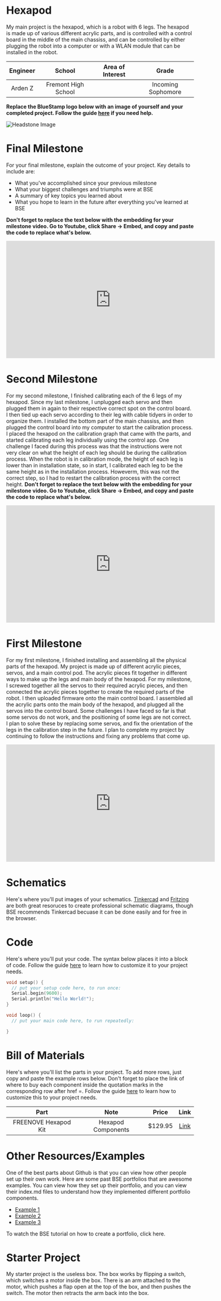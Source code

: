 # Hexapod
My main project is the hexapod, which is a robot with 6 legs. The hexapod is made up of various different acrylic parts, and is controlled with a control board in the middle of the main chassiss, and can be controlled by either plugging the robot into a computer or with a WLAN module that can be installed in the robot. 

| **Engineer** | **School** | **Area of Interest** | **Grade** |
|:--:|:--:|:--:|:--:|
| Arden Z | Fremont High School |  | Incoming Sophomore

**Replace the BlueStamp logo below with an image of yourself and your completed project. Follow the guide [here](https://tomcam.github.io/least-github-pages/adding-images-github-pages-site.html) if you need help.**

![Headstone Image](logo.svg)
  
# Final Milestone
For your final milestone, explain the outcome of your project. Key details to include are:
- What you've accomplished since your previous milestone
- What your biggest challenges and triumphs were at BSE
- A summary of key topics you learned about
- What you hope to learn in the future after everything you've learned at BSE

**Don't forget to replace the text below with the embedding for your milestone video. Go to Youtube, click Share -> Embed, and copy and paste the code to replace what's below.**

<iframe width="560" height="315" src="https://www.youtube.com/embed/F7M7imOVGug" title="YouTube video player" frameborder="0" allow="accelerometer; autoplay; clipboard-write; encrypted-media; gyroscope; picture-in-picture; web-share" allowfullscreen></iframe>

# Second Milestone
For my second milestone, I finished calibrating each of the 6 legs of my hexapod. Since my last milestone, I unplugged each servo and then plugged them in again to their respective correct spot on the control board. I then tied up each servo according to their leg with cable tidyers in order to organize them. I installed the bottom part of the main chassiss, and then plugged the control board into my computer to start the calibration process. I placed the hexapod on the calibration graph that came with the parts, and started calibrating each leg individually using the control app. One challenge I faced during this process was that the instructions were not very clear on what the height of each leg should be during the calibration process. When the robot is in calibration mode, the height of each leg is lower than in installation state, so in start, I calibrated each leg to be the same height as in the installation process. Howeverm, this was not the correct step, so I had to restart the calibration process with the correct height. 
**Don't forget to replace the text below with the embedding for your milestone video. Go to Youtube, click Share -> Embed, and copy and paste the code to replace what's below.**

<iframe width="560" height="315" src="https://www.youtube.com/embed/y3VAmNlER5Y" title="YouTube video player" frameborder="0" allow="accelerometer; autoplay; clipboard-write; encrypted-media; gyroscope; picture-in-picture; web-share" allowfullscreen></iframe>

# First Milestone
For my first milestone, I finished installing and assembling all the physical parts of the hexapod. My project is made up of different acrylic pieces, servos, and a main control pod. The acrylic pieces fit together in different ways to make up the legs and main body of the hexapod. For my milestone, I screwed together all the servos to their required acrylic pieces, and then connected the acrylic pieces together to create the required parts of the robot. I then uploaded firmware onto the main control board. I assembled all the acrylic parts onto the main body of the hexapod, and plugged all the servos into the control board. Some challenges I have faced so far is that some servos do not work, and the positioning of some legs are not correct. I plan to solve these by replacing some servos, and fix the orientation of the legs in the calibration step in the future. I plan to complete my project by continuing to follow the instructions and fixing any problems that come up. 

<iframe width="560" height="315" src="https://www.youtube.com/embed/kaPv2Ap6h-M" title="YouTube video player" frameborder="0" allow="accelerometer; autoplay; clipboard-write; encrypted-media; gyroscope; picture-in-picture; web-share" allowfullscreen></iframe>

# Schematics 
Here's where you'll put images of your schematics. [Tinkercad](https://www.tinkercad.com/blog/official-guide-to-tinkercad-circuits) and [Fritzing](https://fritzing.org/learning/) are both great resoruces to create professional schematic diagrams, though BSE recommends Tinkercad becuase it can be done easily and for free in the browser. 

# Code
Here's where you'll put your code. The syntax below places it into a block of code. Follow the guide [here]([url](https://www.markdownguide.org/extended-syntax/)) to learn how to customize it to your project needs. 

```c++
void setup() {
  // put your setup code here, to run once:
  Serial.begin(9600);
  Serial.println("Hello World!");
}

void loop() {
  // put your main code here, to run repeatedly:

}
```

# Bill of Materials
Here's where you'll list the parts in your project. To add more rows, just copy and paste the example rows below.
Don't forget to place the link of where to buy each component inside the quotation marks in the corresponding row after href =. Follow the guide [here]([url](https://www.markdownguide.org/extended-syntax/)) to learn how to customize this to your project needs. 

| **Part** | **Note** | **Price** | **Link** |
|:--:|:--:|:--:|:--:|
| FREENOVE Hexapod Kit | Hexapod Components | $129.95 | [Link]([[url](https://www.amazon.com/Freenove-Raspberry-Crawling-Detailed-Tutorial/dp/B07FLVZ2DN?th=1)](https://www.amazon.com/Freenove-Raspberry-Crawling-Detailed-Tutorial/dp/B07FLVZ2DN?th=1))
# Other Resources/Examples
One of the best parts about Github is that you can view how other people set up their own work. Here are some past BSE portfolios that are awesome examples. You can view how they set up their portfolio, and you can view their index.md files to understand how they implemented different portfolio components.
- [Example 1](https://trashytuber.github.io/YimingJiaBlueStamp/)
- [Example 2](https://sviatil0.github.io/Sviatoslav_BSE/)
- [Example 3](https://arneshkumar.github.io/arneshbluestamp/)

To watch the BSE tutorial on how to create a portfolio, click here.

# Starter Project
My starter project is the useless box. The box works by flipping a switch, which switches a motor inside the box. There is an arm attached to the motor, which pushes a flap open at the top of the box, and then pushes the switch. The motor then retracts the arm back into the box.
